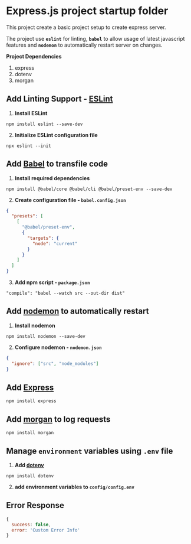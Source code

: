 # Express.js project startup folder

This project create a basic project setup to create express server.

The project use **`eslint`** for linting, **`babel`** to allow usage of latest javascript features and **`nodemon`** to automatically restart server on changes.

**Project Dependencies**

1. express
2. dotenv
3. morgan

## Add Linting Support - [**ESLint**](https://eslint.org/)

1. **Install ESLint**

```
npm install eslint --save-dev
```

2. **Initialize ESLint configuration file**

```
npx eslint --init
```

## Add [**Babel**](https://babeljs.io/) to transfile code

1. **Install required dependencies**

```
npm install @babel/core @babel/cli @babel/preset-env --save-dev
```

2. **Create configuration file - `babel.config.json`**

```json
{
  "presets": [
    [
      "@babel/preset-env",
      {
        "targets": {
          "node": "current"
        }
      }
    ]
  ]
}
```

3. **Add npm script - `package.json`**

```
"compile": "babel --watch src --out-dir dist"
```

## Add [**nodemon**](https://nodemon.io/) to automatically restart

1. **Install nodemon**

```
npm install nodemon --save-dev
```

2. **Configure nodemon - `nodemon.json`**

```json
{
  "ignore": ["src", "node_modules"]
}
```

## Add [**Express**](https://expressjs.com/)

```
npm install express
```

## Add [**morgan**](https://www.npmjs.com/package/morgan) to log requests

```
npm install morgan
```

## Manage `environment` variables using `.env` file

1. **Add [dotenv](https://github.com/motdotla/dotenv)**

```
npm install dotenv
```

2. **add environment variables to `config/config.env`**

## Error Response

```javascript
{
  success: false,
  error: 'Custom Error Info'
}
```
